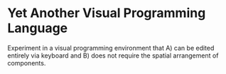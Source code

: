 Yet Another Visual Programming Language
=======================================

Experiment in a visual programming environment that A) can be edited entirely via keyboard and B) does not require the spatial arrangement of components.
